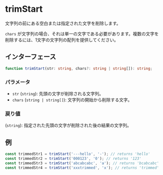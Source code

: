 # trimStart

文字列の前にある空白または指定された文字を削除します。

`chars` が文字列の場合、それは単一の文字である必要があります。複数の文字を削除するには、1文字の文字列の配列を提供してください。

## インターフェース

```typescript
function trimStart(str: string, chars?: string | string[]): string;
```

### パラメータ

- `str` (`string`): 先頭の文字が削除される文字列。
- `chars` (`string | string[]`): 文字列の開始から削除する文字。

### 戻り値

(`string`): 指定された先頭の文字が削除された後の結果の文字列。

## 例

```typescript
const trimmedStr1 = trimStart('---hello', '-'); // returns 'hello'
const trimmedStr2 = trimStart('000123', '0'); // returns '123'
const trimmedStr3 = trimStart('abcabcabc', 'a'); // returns 'bcabcabc'
const trimmedStr4 = trimStart('xxxtrimmed', 'x'); // returns 'trimmed'
```
